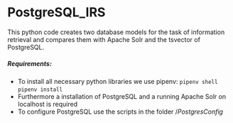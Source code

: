 # PostgreSQL_IRS

This python code creates two database models for the task of information retrieval and compares them with Apache Solr and the tsvector of PostgreSQL.



##### Requirements:

- To install all necessary python libraries we use pipenv:
  `pipenv shell`
  `pipenv install`
- Furthermore a installation of PostgreSQL and a running Apache Solr on localhost is required
- To configure PostgreSQL use the scripts in the folder /*PostgresConfig*